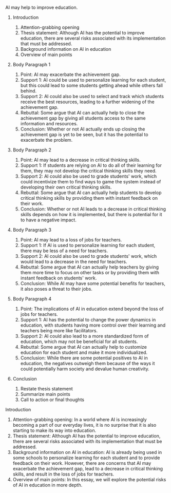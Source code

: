 AI may help to improve education.

1. Introduction
    1. Attention-grabbing opening
    2. Thesis statement:  Although AI has the potential to improve education, there are several risks associated with its implementation that must be addressed.
    3. Background information on AI in education
    4. Overview of main points

2. Body Paragraph 1
    1. Point: AI may exacerbate the achievement gap.
    2. Support 1: AI could be used to personalize learning for each student, but this could lead to some students getting ahead while others fall behind.
    3. Support 2: AI could also be used to select and track which students receive the best resources, leading to a further widening of the achievement gap.
    4. Rebuttal: Some argue that AI can actually help to close the achievement gap by giving all students access to the same information and resources.
    5. Conclusion: Whether or not AI actually ends up closing the achievement gap is yet to be seen, but it has the potential to exacerbate the problem.

3. Body Paragraph 2
    1. Point: AI may lead to a decrease in critical thinking skills.
    2. Support 1: If students are relying on AI to do all of their learning for them, they may not develop the critical thinking skills they need.
    3. Support 2: AI could also be used to grade students' work, which could incentivize them to find ways to game the system instead of developing their own critical thinking skills.
    4. Rebuttal: Some argue that AI can actually help students to develop critical thinking skills by providing them with instant feedback on their work.
    5. Conclusion: Whether or not AI leads to a decrease in critical thinking skills depends on how it is implemented, but there is potential for it to have a negative impact.

4. Body Paragraph 3
    1. Point: AI may lead to a loss of jobs for teachers.
    2. Support 1: If AI is used to personalize learning for each student, there may be less of a need for teachers.
    3. Support 2: AI could also be used to grade students' work, which would lead to a decrease in the need for teachers.
    4. Rebuttal: Some argue that AI can actually help teachers by giving them more time to focus on other tasks or by providing them with instant feedback on students' work.
    5. Conclusion: While AI may have some potential benefits for teachers, it also poses a threat to their jobs.

5. Body Paragraph 4
    1. Point: The implications of AI in education extend beyond the loss of jobs for teachers.
    2. Support 1: AI has the potential to change the power dynamics in education, with students having more control over their learning and teachers being more like facilitators.
    3. Support 2: AI could also lead to a more standardized form of education, which may not be beneficial for all students.
    4. Rebuttal: Some argue that AI can actually help to customize education for each student and make it more individualized.
    5. Conclusion: While there are some potential positives to AI in education, the negatives outweigh them because of the ways it could potentially harm society and devalue human creativity.

6. Conclusion
    1. Restate thesis statement
    2. Summarize main points
    3. Call to action or final thoughts

Introduction



1. Attention-grabbing opening: In a world where AI is increasingly becoming a part of our everyday lives, it is no surprise that it is also starting to make its way into education.
2. Thesis statement: Although AI has the potential to improve education, there are several risks associated with its implementation that must be addressed.
3. Background information on AI in education: AI is already being used in some schools to personalize learning for each student and to provide feedback on their work. However, there are concerns that AI may exacerbate the achievement gap, lead to a decrease in critical thinking skills, and result in the loss of jobs for teachers.
4. Overview of main points: In this essay, we will explore the potential risks of AI in education in more depth.